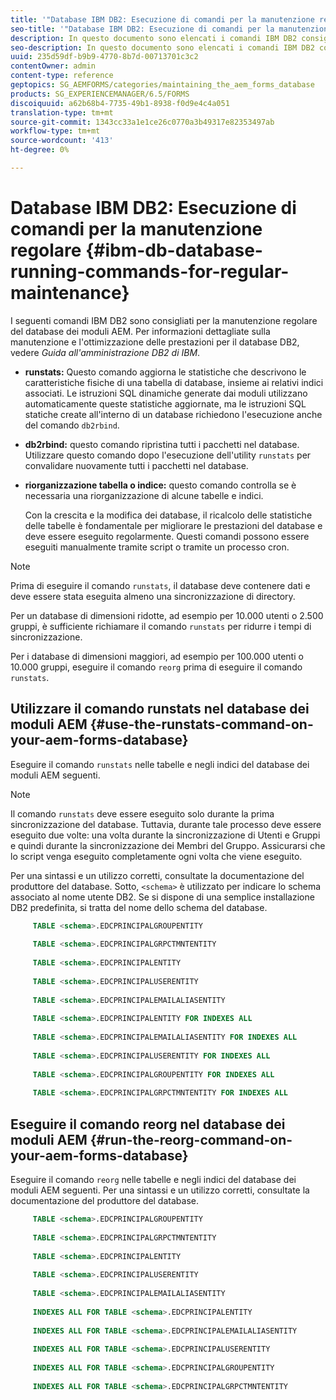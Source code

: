```yaml
---
title: '"Database IBM DB2: Esecuzione di comandi per la manutenzione regolare"'
seo-title: '"Database IBM DB2: Esecuzione di comandi per la manutenzione regolare"'
description: In questo documento sono elencati i comandi IBM DB2 consigliati per la manutenzione regolare del database dei moduli AEM.
seo-description: In questo documento sono elencati i comandi IBM DB2 consigliati per la manutenzione regolare del database dei moduli AEM.
uuid: 235d59df-b9b9-4770-8b7d-00713701c3c2
contentOwner: admin
content-type: reference
geptopics: SG_AEMFORMS/categories/maintaining_the_aem_forms_database
products: SG_EXPERIENCEMANAGER/6.5/FORMS
discoiquuid: a62b68b4-7735-49b1-8938-f0d9e4c4a051
translation-type: tm+mt
source-git-commit: 1343cc33a1e1ce26c0770a3b49317e82353497ab
workflow-type: tm+mt
source-wordcount: '413'
ht-degree: 0%

---
```



# Database IBM DB2: Esecuzione di comandi per la manutenzione regolare {#ibm-db-database-running-commands-for-regular-maintenance}

I seguenti comandi IBM DB2 sono consigliati per la manutenzione regolare del database dei moduli AEM. Per informazioni dettagliate sulla manutenzione e l&#39;ottimizzazione delle prestazioni per il database DB2, vedere *Guida all&#39;amministrazione DB2 di IBM*.

* **runstats:** Questo comando aggiorna le statistiche che descrivono le caratteristiche fisiche di una tabella di database, insieme ai relativi indici associati. Le istruzioni SQL dinamiche generate dai moduli utilizzano automaticamente queste statistiche aggiornate, ma le istruzioni SQL statiche create all&#39;interno di un database richiedono l&#39;esecuzione anche del comando `db2rbind`.
* **db2rbind:** questo comando ripristina tutti i pacchetti nel database. Utilizzare questo comando dopo l&#39;esecuzione dell&#39;utility `runstats` per convalidare nuovamente tutti i pacchetti nel database.
* **riorganizzazione tabella o indice:** questo comando controlla se è necessaria una riorganizzazione di alcune tabelle e indici.

   Con la crescita e la modifica dei database, il ricalcolo delle statistiche delle tabelle è fondamentale per migliorare le prestazioni del database e deve essere eseguito regolarmente. Questi comandi possono essere eseguiti manualmente tramite script o tramite un processo cron.

>[!NOTE]
>
>Prima di eseguire il comando `runstats`, il database deve contenere dati e deve essere stata eseguita almeno una sincronizzazione di directory.

Per un database di dimensioni ridotte, ad esempio per 10.000 utenti o 2.500 gruppi, è sufficiente richiamare il comando `runstats` per ridurre i tempi di sincronizzazione.

Per i database di dimensioni maggiori, ad esempio per 100.000 utenti o 10.000 gruppi, eseguire il comando `reorg` prima di eseguire il comando `runstats`.

## Utilizzare il comando runstats nel database dei moduli AEM {#use-the-runstats-command-on-your-aem-forms-database}

Eseguire il comando `runstats` nelle tabelle e negli indici del database dei moduli AEM seguenti.

>[!NOTE]
>
>Il comando `runstats` deve essere eseguito solo durante la prima sincronizzazione del database. Tuttavia, durante tale processo deve essere eseguito due volte: una volta durante la sincronizzazione di Utenti e Gruppi e quindi durante la sincronizzazione dei Membri del Gruppo. Assicurarsi che lo script venga eseguito completamente ogni volta che viene eseguito.

Per una sintassi e un utilizzo corretti, consultate la documentazione del produttore del database. Sotto, `<schema>` è utilizzato per indicare lo schema associato al nome utente DB2. Se si dispone di una semplice installazione DB2 predefinita, si tratta del nome dello schema del database.

```sql
     TABLE <schema>.EDCPRINCIPALGROUPENTITY
 
     TABLE <schema>.EDCPRINCIPALGRPCTMNTENTITY
 
     TABLE <schema>.EDCPRINCIPALENTITY
 
     TABLE <schema>.EDCPRINCIPALUSERENTITY
 
     TABLE <schema>.EDCPRINCIPALEMAILALIASENTITY
 
     TABLE <schema>.EDCPRINCIPALENTITY FOR INDEXES ALL
 
     TABLE <schema>.EDCPRINCIPALEMAILALIASENTITY FOR INDEXES ALL
 
     TABLE <schema>.EDCPRINCIPALUSERENTITY FOR INDEXES ALL
 
     TABLE <schema>.EDCPRINCIPALGROUPENTITY FOR INDEXES ALL
 
     TABLE <schema>.EDCPRINCIPALGRPCTMNTENTITY FOR INDEXES ALL
```

## Eseguire il comando reorg nel database dei moduli AEM {#run-the-reorg-command-on-your-aem-forms-database}

Eseguire il comando `reorg` nelle tabelle e negli indici del database dei moduli AEM seguenti. Per una sintassi e un utilizzo corretti, consultate la documentazione del produttore del database.

```sql
     TABLE <schema>.EDCPRINCIPALGROUPENTITY
 
     TABLE <schema>.EDCPRINCIPALGRPCTMNTENTITY
 
     TABLE <schema>.EDCPRINCIPALENTITY
 
     TABLE <schema>.EDCPRINCIPALUSERENTITY
 
     TABLE <schema>.EDCPRINCIPALEMAILALIASENTITY
 
     INDEXES ALL FOR TABLE <schema>.EDCPRINCIPALENTITY
 
     INDEXES ALL FOR TABLE <schema>.EDCPRINCIPALEMAILALIASENTITY
 
     INDEXES ALL FOR TABLE <schema>.EDCPRINCIPALUSERENTITY
 
     INDEXES ALL FOR TABLE <schema>.EDCPRINCIPALGROUPENTITY
 
     INDEXES ALL FOR TABLE <schema>.EDCPRINCIPALGRPCTMNTENTITY
```

